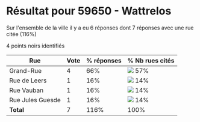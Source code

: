 # Résultat pour 59650 - Wattrelos

Sur l'ensemble de la ville il y a eu 6 réponses dont 7 réponses avec une rue citée (116%)

4 points noirs identifiés

| Rue | Vote | % réponses | % Nb rues cités|
|-----|------|------------|----------------|
| Grand-Rue | 4 | 66% | <img src="../../img/bar_57.gif" />&nbsp;57%|
| Rue de Leers | 1 | 16% | <img src="../../img/bar_14.gif" />&nbsp;14%|
| Rue Vauban | 1 | 16% | <img src="../../img/bar_14.gif" />&nbsp;14%|
| Rue Jules Guesde | 1 | 16% | <img src="../../img/bar_14.gif" />&nbsp;14%|
| **Total** | 7 | 116% | 100%|

